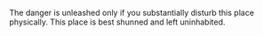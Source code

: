 

The danger is unleashed only if you substantially disturb this place physically. This place is best shunned and left uninhabited.
<!---
ochri080/ochri080 is a ✨ special ✨ repository because its `README.md` (this file) appears on your GitHub profile.
You can click the Preview link to take a look at your changes.
--->
